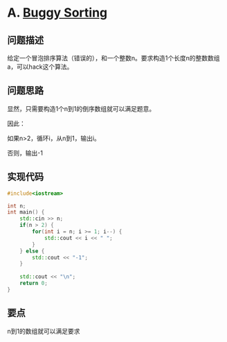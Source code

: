 # A. [Buggy Sorting](https://codeforces.com/problemset/problem/246/A)

## 问题描述

给定一个冒泡排序算法（错误的），和一个整数n。要求构造1个长度n的整数数组a，可以hack这个算法。



## 问题思路

显然，只需要构造1个n到1的倒序数组就可以满足题意。



因此：

如果n>2，循环i，从n到1，输出i。

否则，输出-1



## 实现代码

```c++
#include<iostream>

int n;
int main() {
	std::cin >> n;
	if(n > 2) {
		for(int i = n; i >= 1; i--) {
			std::cout << i << " ";
		}
	} else {
		std::cout << "-1";
	}
	
	std::cout << "\n";
	return 0;
}
```



## 要点

n到1的数组就可以满足要求